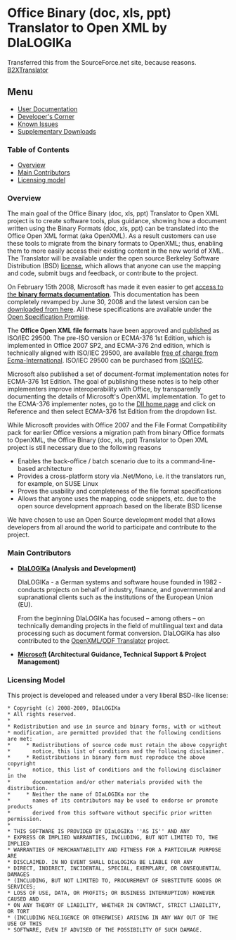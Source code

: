 # Office Binary (doc, xls, ppt) Translator to Open XML by DIaLOGIKa

Transferred this from the SourceForce.net site, because reasons. [B2XTranslator](http://b2xtranslator.sourceforge.net/index.html)

## Menu

* [User Documentation](./documentation.md)
* [Developer's Corner](./architecture.md)
* [Known Issues](./features.md)
* [Supplementary Downloads](./download.md)

### Table of Contents

* [Overview](#overview)
* [Main Contributors](#main-contributors)
* [Licensing model](#licensing-model)

### Overview

The main goal of the Office Binary (doc, xls, ppt) Translator to Open XML project is to create software tools, plus guidance, showing how a document written using the Binary Formats (doc, xls, ppt) can be translated into the Office Open XML format (aka OpenXML). As a result customers can use these tools to migrate from the binary formats to OpenXML; thus, enabling them to more easily access their existing content in the new world of XML. The Translator will be available under the open source Berkeley Software Distribution (BSD) [license](#licensing-model), which allows that anyone can use the mapping and code, submit bugs and feedback, or contribute to the project.

On February 15th 2008, Microsoft has made it even easier to get [access to the **binary formats documentation**](http://www.microsoft.com/interop/docs/officebinaryformats.mspx). This documentation has been completely revamped by June 30, 2008 and the latest version can be [downloaded from here](http://msdn.microsoft.com/en-us/library/cc216514.aspx). All these specifications are available under the [Open Specification Promise](http://www.microsoft.com/interop/osp).

The **Office Open XML file formats** have been approved and [published](http://www.iso.org/iso/pressrelease.htm?refid=Ref1181) as ISO/IEC 29500. The pre-ISO version or ECMA-376 1st Edition, which is implemented in Office 2007 SP2, and ECMA-376 2nd edition, which is technically aligned with ISO/IEC 29500, are available [free of charge from Ecma-International](http://www.ecma-international.org/publications/standards/Ecma-376.htm). ISO/IEC 29500 can be purchased from [ISO/IEC](http://www.iso.org/iso/iso_catalogue/catalogue_tc/catalogue_detail.htm?csnumber=51463).

Microsoft also published a set of document-format implementation notes for ECMA-376 1st Edition. The goal of publishing these notes is to help other implementers improve interoperability with Office, by transparently documenting the details of Microsoft's OpenXML implementation. To get to the ECMA-376 implementer notes, go to the [DII home page](http://www.documentinteropinitiative.org/) and click on Reference and then select ECMA-376 1st Edition from the dropdown list.

While Microsoft provides with Office 2007 and the File Format Compatibility pack for earlier Office versions a migration path from binary Office formats to OpenXML, the Office Binary (doc, xls, ppt) Translator to Open XML project is still necessary due to the following reasons

* Enables the back-office / batch scenario due to its a command-line-based architecture
* Provides a cross-platform story via .Net/Mono, i.e. it the translators run, for example, on SUSE Linux
* Proves the usability and completeness of the file format specifications
* Allows that anyone uses the mapping, code snippets, etc. due to the open source development approach based on the liberate BSD license

We have chosen to use an Open Source development model that allows developers from all around the world to participate and contribute to the project.

### Main Contributors

* **[DIaLOGIKa](http://www.dialogika.de/) (Analysis and Development)**

  DIaLOGIKa - a German systems and software house founded in 1982 - conducts projects on behalf of industry, finance, and governmental and supranational clients such as the institutions of the European Union (EU).

  From the beginning DIaLOGIKa has focused – among others – on technically demanding projects in the field of multilingual text and data processing such as document format conversion. DIaLOGIKa has also contributed to the [OpenXML/ODF Translator](https://sourceforge.net/projects/odf-converter/) project.

* **[Microsoft](http://www.microsoft.com/interop) (Architectural Guidance, Technical Support & Project Management)**

### Licensing Model

This project is developed and released under a very liberal BSD-like license:

``` LICENSE
* Copyright (c) 2008-2009, DIaLOGIKa
* All rights reserved.
*
* Redistribution and use in source and binary forms, with or without
* modification, are permitted provided that the following conditions are met:
*     * Redistributions of source code must retain the above copyright
*       notice, this list of conditions and the following disclaimer.
*     * Redistributions in binary form must reproduce the above copyright
*       notice, this list of conditions and the following disclaimer in the
*       documentation and/or other materials provided with the distribution.
*     * Neither the name of DIaLOGIKa nor the
*       names of its contributors may be used to endorse or promote products
*       derived from this software without specific prior written permission.
*
* THIS SOFTWARE IS PROVIDED BY DIaLOGIKa ''AS IS'' AND ANY
* EXPRESS OR IMPLIED WARRANTIES, INCLUDING, BUT NOT LIMITED TO, THE IMPLIED
* WARRANTIES OF MERCHANTABILITY AND FITNESS FOR A PARTICULAR PURPOSE ARE
* DISCLAIMED. IN NO EVENT SHALL DIaLOGIKa BE LIABLE FOR ANY
* DIRECT, INDIRECT, INCIDENTAL, SPECIAL, EXEMPLARY, OR CONSEQUENTIAL DAMAGES
* (INCLUDING, BUT NOT LIMITED TO, PROCUREMENT OF SUBSTITUTE GOODS OR SERVICES;
* LOSS OF USE, DATA, OR PROFITS; OR BUSINESS INTERRUPTION) HOWEVER CAUSED AND
* ON ANY THEORY OF LIABILITY, WHETHER IN CONTRACT, STRICT LIABILITY, OR TORT
* (INCLUDING NEGLIGENCE OR OTHERWISE) ARISING IN ANY WAY OUT OF THE USE OF THIS
* SOFTWARE, EVEN IF ADVISED OF THE POSSIBILITY OF SUCH DAMAGE.
```
